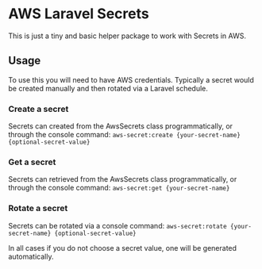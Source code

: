 # AWS Laravel Secrets

This is just a tiny and basic helper package to work with Secrets in AWS.

## Usage
To use this you will need to have AWS credentials. Typically a secret would be created manually and then rotated via a Laravel schedule.


### Create a secret
Secrets can created from the AwsSecrets class programmatically, or through the console command:
`aws-secret:create {your-secret-name} {optional-secret-value}` 

### Get a secret
Secrets can retrieved from the AwsSecrets class programmatically, or through the console command:
`aws-secret:get {your-secret-name}` 

### Rotate a secret
Secrets can be rotated via a console command:
`aws-secret:rotate {your-secret-name} {optional-secret-value}`

In all cases if you do not choose a secret value, one will be generated automatically.
